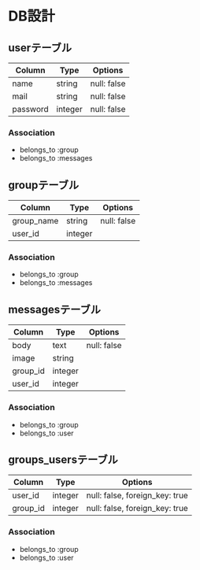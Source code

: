 # DB設計

## userテーブル
|Column|Type|Options|
|------|----|-------|
|name|string|null: false|
|mail|string|null: false|
|password|integer|null: false|
### Association
- belongs_to :group
- belongs_to  :messages

## groupテーブル
|Column|Type|Options|
|------|----|-------|
|group_name|string|null: false|
|user_id|integer|
### Association
- belongs_to :group
- belongs_to :messages

## messagesテーブル
|Column|Type|Options|
|------|----|-------|
|body|text|null: false|
|image|string|
|group_id|integer|
|user_id|integer|
### Association
- belongs_to :group
- belongs_to :user

## groups_usersテーブル

|Column|Type|Options|
|------|----|-------|
|user_id|integer|null: false, foreign_key: true|
|group_id|integer|null: false, foreign_key: true|

### Association
- belongs_to :group
- belongs_to :user